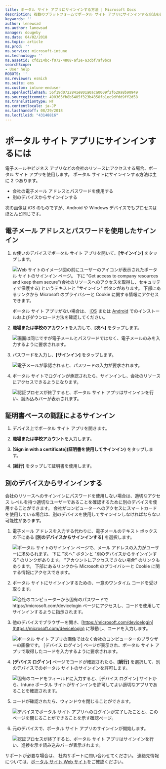 ```yaml
---
title: ポータル サイト アプリにサインインする方法 | Microsoft Docs
description: 複数のプラットフォームでポータル サイト アプリにサインインする方法を確認します。
keywords: ''
author: lenewsad
ms.author: lanewsad
manager: dougeby
ms.date: 04/02/2018
ms.topic: article
ms.prod: ''
ms.service: microsoft-intune
ms.technology: ''
ms.assetid: cfd214bc-f072-4808-af2e-a3cbf7af9bca
searchScope:
- User help
ROBOTS: ''
ms.reviewer: esmich
ms.suite: ems
ms.custom: intune-enduser
ms.openlocfilehash: 56f19d0722841e801a0aca0009f2f629a8b90949
ms.sourcegitcommit: 490365fb8b5405f323b4358fb1ec9dfdd9ff2d58
ms.translationtype: HT
ms.contentlocale: ja-JP
ms.lasthandoff: 08/29/2018
ms.locfileid: "43148816"
---
```

# <a name="how-do-i-sign-in-to-the-company-portal-app---user-story-1132123--"></a>ポータル サイト アプリにサインインするには <!--User Story 1132123-->

電子メールやビジネス アプリなどの会社のリソースにアクセスする場合、ポータル サイト アプリを使用します。 ポータル サイトにサインインする方法は主に 2 つあります。

* 会社の電子メール アドレスとパスワードを使用する
* 別のデバイスからサインインする

次の画像は iOS のものですが、Android や Windows デバイスでもプロセスはほとんど同じです。

## <a name="signing-in-with-your-email-address-and-password"></a>電子メール アドレスとパスワードを使用したサインイン

1. お使いのデバイスでポータル サイト アプリを開いて、**[サインイン]** をタップします。

   ![Web サイトのイメージ図の前にユーザーのアイコンが表示されたポータル サイトのサインイン ページ。 下に "Get access to company resources and keep them secure"\(会社のリソースへのアクセスを取得し、セキュリティで保護する\) というテキストと "サインイン" ボタンがあります。 下部にあるリンクから Microsoft のプライバシーと Cookie に関する情報にアクセスできます。](/intune-user-help/media/cp_ios_aad_signin_after_1804_001.png)

   ポータル サイト アプリがない場合は、 [iOS](install-and-sign-in-to-the-intune-company-portal-app-ios.md) または [Android](install-the-company-portal-app-android.md) でのインストールおよびダウンロード方法を確認してください。

2. **職場または学校のアカウント**を入力して、**[次へ]** をタップします。

   ![画面は同じですが電子メールとパスワードではなく、電子メールのみを入力するように要求されます。](/intune-user-help/media/cp_ios_aad_signin_after_1804_002.png)

3. パスワードを入力し、**[サインイン]** をタップします。

   ![電子メールが承認されると、パスワードの入力が要求されます。](/intune-user-help/media/cp_ios_aad_signin_after_1804_003.png)

4. ポータル サイトでログインが承認されたら、サインインし、会社のリソースにアクセスできるようになります。   

   ![認証プロセスが終了すると、ポータル サイト アプリはサインインを行い、読み込みバーが表示されます。](/intune-user-help/media/cp_ios_aad_signin_after_1804_004.png)

## <a name="signing-in-with-certificate-based-authentication"></a>証明書ベースの認証によるサインイン

1.  デバイス上でポータル サイト アプリを開きます。

2.  **職場または学校アカウント**を入力します。

3.  **[Sign in with a certificate]\(証明書を使用してサインイン\)** をタップします。

4.  **[続行]** をタップして証明書を使用します。

## <a name="signing-in-from-another-device"></a>別のデバイスからサインインする

会社のリソースへのサインインにパスワードを使用しない場合は、適切なアクセス レベルを持つ適切なユーザーであることを確認するために別のデバイスを使用することができます。 会社がコンピューターへのアクセスにスマートカードを使用している場合は、別のデバイスを使用してサインインしなければならない可能性があります。

1. 電子メール アドレスを入力する代わりに、電子メールのテキスト ボックスの下にある **[別のデバイスからサインインする]** を選択します。

   ![ポータル サイトのサインイン ページで、メール アドレスの入力がユーザーに求められます。  下に "次へ" ボタンと "別のデバイスからサインインする" のリンクがあります。 "アカウントにアクセスできない場合" のリンクもあります。 下部にあるリンクから Microsoft のプライバシーと Cookie に関する情報にアクセスできます。](/intune-user-help/media/cp_ios_aad_signin_after_1804_005.png)

2. ポータル サイトにサインインするための、一意のワンタイム コードを受け取ります。

   ![会社のコンピューターから固有のパスワードで https://microsoft.com/devicelogin ページにアクセスし、コードを使用してサインインするように指示されます。](/intune-user-help/media/cp_ios_aad_signin_after_1804_006.png)

3. 他のデバイスでブラウザーを開き、[https://microsoft.com/devicelogin](https://microsoft.com/devicelogin) に移動し、コードを入力します。

   ![ポータル サイト アプリの画像ではなく会社のコンピューターのブラウザーの画像です。 [デバイス ログイン] ページが表示され、ポータル サイト アプリで取得したコードを入力するように要求されます。](/intune/media/cp_ios_aad_signin_from_another_device_after_1704_004.png)

4. **[デバイス ログイン]** ページでコードが確認されたら、__[続行]__ を選択して、別のデバイスでのポータル サイトのサインインを許可します。

   ![固有のコードをフィールドに入力すると、[デバイス ログイン] サイトから、Intune ポータル サイトがサインインを許可してよい適切なアプリであることを確認されます。](/intune/media/cp_ios_aad_signin_from_another_device_after_1704_005.png)

5. コードが確認されたら、ウィンドウを閉じることができます。

   ![デバイスでポータル サイト アプリへのログインが完了したことと、このページを閉じることができることを示す確認ページ。](/intune/media/cp_ios_aad_signin_from_another_device_after_1704_006.png)

6. 元のデバイスで、ポータル サイト アプリのサインインが開始します。

   ![認証プロセスが終了すると、ポータル サイト アプリはサインインを行い、進捗を示す読み込みバーが表示されます。](/intune-user-help/media/cp_ios_aad_signin_after_1804_007.png)

サポートが必要な場合は、 社内サポートに問い合わせてください。 連絡先情報については、[ポータル サイト Web サイト](https://go.microsoft.com/fwlink/?linkid=2010980)をご確認ください。
